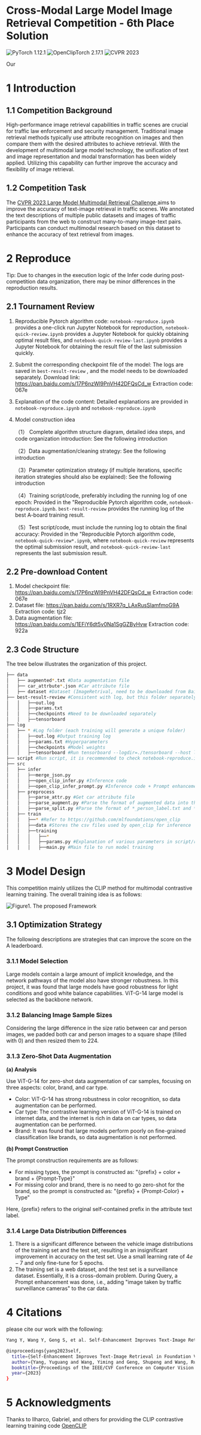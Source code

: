 # Cross-Modal Large Model Image Retrieval Competition - 6th Place Solution
![PyTorch 1.12.1](https://img.shields.io/badge/PyTorch-1.12.1-green?style=plastic)
![OpenClipTorch 2.17.1](https://img.shields.io/badge/OpenClipTorch-2.17.1-orange?style=plastic)
![CVPR 2023](https://img.shields.io/badge/CVPR-2023-red?style=plastic)

Our 

# 1 Introduction

## 1.1 Competition Background
High-performance image retrieval capabilities in traffic scenes are crucial for traffic law enforcement and security management. Traditional image retrieval methods typically use attribute recognition on images and then compare them with the desired attributes to achieve retrieval. With the development of multimodal large model technology, the unification of text and image representation and modal transformation has been widely applied. Utilizing this capability can further improve the accuracy and flexibility of image retrieval.

## 1.2 Competition Task
The [CVPR 2023 Large Model Multimodal Retrieval Challenge ](https://foundation-model.com/)aims to improve the accuracy of text-image retrieval in traffic scenes. We annotated the text descriptions of multiple public datasets and images of traffic participants from the web to construct many-to-many image-text pairs. Participants can conduct multimodal research based on this dataset to enhance the accuracy of text retrieval from images.

# 2 Reproduce
Tip: Due to changes in the execution logic of the Infer code during post-competition data organization, there may be minor differences in the reproduction results.

## 2.1 Tournament Review
1. Reproducible Pytorch algorithm code: ```notebook-reproduce.ipynb``` provides a one-click run Jupyter Notebook for reproduction, ```notebook-quick-review.ipynb``` provides a Jupyter Notebook for quickly obtaining optimal result files, and  ```notebook-quick-review-last.ipynb``` provides a Jupyter Notebook for obtaining the result file of the last submission quickly.
2. Submit the corresponding checkpoint file of the model: The logs are saved in ```best-result-review``` , and the model needs to be downloaded separately.
Download link: https://pan.baidu.com/s/17P6nzWl9PnVH42DFQsCd_w Extraction code: 067e
3. Explanation of the code content: Detailed explanations are provided in  ```notebook-reproduce.ipynb``` and ```notebook-reproduce.ipynb``` 

4. Model construction idea

   （1） Complete algorithm structure diagram, detailed idea steps, and code organization introduction: See the following introduction

   （2）Data augmentation/cleaning strategy: See the following introduction

   （3）Parameter optimization strategy (if multiple iterations, specific iteration strategies should also be explained): See the following introduction

   （4）Training script/code, preferably including the running log of one epoch: Provided in the "Reproducible Pytorch algorithm code, ```notebook-reproduce.ipynb```. ```best-result-review``` provides the running log of the best A-board training result.

   （5）Test script/code, must include the running log to obtain the final accuracy: Provided in the "Reproducible Pytorch algorithm code,  ```notebook-quick-review*.ipynb```, where ```notebook-quick-review``` represents the optimal submission result, and ```notebook-quick-review-last``` represents the last submission result.

## 2.2 Pre-download Content
1. Model checkpoint file:  https://pan.baidu.com/s/17P6nzWl9PnVH42DFQsCd_w Extraction code: 067e
2. Dataset file: https://pan.baidu.com/s/1RXR7q_LAxRusSlamfmoG9A Extraction code: tjz2 
3. Data augmentation file: https://pan.baidu.com/s/1EFiY6dt5v0Na1SgGZByHvw Extraction code: 922a

## 2.3 Code Structure
The tree below illustrates the organization of this project.
```bash
├── data
│   ├── augmented*.txt #Data augmentation file
│   ├── car_attrbute*.json #Car attribute file
│   ├── dataset #Dataset (ImageRetrival, need to be downloaded from Baidu Pan)
├── best-result-review #Consistent with log, but this folder separately saves the running records of the best submission
│   │   ├──out.log
│   │   ├──params.txt
│   │   ├──checkpoints #Need to be downloaded separately
│   │   ├──tensorboard
├── log
│   ├── * #Log folder (each training will generate a unique folder)
│   │   ├──out.log #Output training log
│   │   ├──params.txt #Hyperparameters
│   │   ├──checkpoints #Model weights
│   │   ├──tensorboard #Run tensorboard --logdir=./tensorboard --host localhost --port 20421 in the * directory to open the tensorboard of the current training at localhost:20421
├── script #Run script, it is recommended to check notebook-reproduce.ipynb
├── src 
│   ├── infer
│   │   ├──merge_json.py
│   │   ├──open_clip_infer.py #Inference code
│   │   ├──open_clip_infer_prompt.py #Inference code + Prompt enhancement
│   ├── preprocess
│   │   ├──parse_attr.py #Get car attribute file
│   │   ├──parse_augment.py #Parse the format of augmented data into the format required by CLIP training
│   │   ├──parse_split.py #Parse the format of *_person_label.txt and *_car_label.txt (separated data in data/datasets/*_label.txt) into the format required by CLIP training
│   ├── train
│   │   ├──* #Refer to https://github.com/mlfoundations/open_clip
│   │   ├──data #Stores the csv files used by open_clip for inference
│   │   ├──training
│   │   │   ├──*
│   │   │   ├──params.py #Explanation of various parameters in script/run_model.sh
│   │   │   ├──main.py #Main file to run model training
```

# 3 Model Design
This competition mainly utilizes the CLIP method for multimodal contrastive learning training. The overall training idea is as follows:
<!-- <p align="center">
<img src="framework.png" height = "240" alt="" align=center />
<br><br>
<b>图1.Main Framework</b>
</p> -->

![Figure1. The proposed Framework](./framework.png)

## 3.1 Optimization Strategy
The following descriptions are strategies that can improve the score on the A leaderboard.

### 3.1.1 Model Selection
Large models contain a large amount of implicit knowledge, and the network pathways of the model also have stronger robustness. In this project, it was found that large models have good robustness for light conditions and good white balance capabilities.
ViT-G-14 large model is selected as the backbone network.

### 3.1.2 Balancing Image Sample Sizes
Considering the large difference in the size ratio between car and person images, we padded both car and person images to a square shape (filled with 0) and then resized them to 224.



### 3.1.3  Zero-Shot Data Augmentation
**(a) Analysis**

Use ViT-G-14 for zero-shot data augmentation of car samples, focusing on three aspects: color, brand, and car type.
- Color: ViT-G-14 has strong robustness in color recognition, so data augmentation can be performed.
- Car type: The contrastive learning version of ViT-G-14 is trained on internet data, and the internet is rich in data on car types, so data augmentation can be performed.
- Brand: It was found that large models perform poorly on fine-grained classification like brands, so data augmentation is not performed.

**(b) Prompt Construction**

The prompt construction requirements are as follows:
- For missing types, the prompt is constructed as: "{prefix} + color + brand + {Prompt-Type}"
- For missing color and brand, there is no need to go zero-shot for the brand, so the prompt is constructed as: "{prefix} + {Prompt-Color} + Type"

Here, {prefix} refers to the original self-contained prefix in the attribute text label.

### 3.1.4 Large Data Distribution Differences
1. There is a significant difference between the vehicle image distributions of the training set and the test set, resulting in an insignificant improvement in accuracy on the test set. Use a small learning rate of $4e-7$ and only fine-tune for 5 epochs.
2. The training set is a web dataset, and the test set is a surveillance dataset. Essentially, it is a cross-domain problem. During Query, a Prompt enhancement was done, i.e., adding "image taken by traffic surveillance cameras" to the car data.

# 4 Citations
please cite our work with the following:
```bash
Yang Y, Wang Y, Geng S, et al. Self-Enhancement Improves Text-Image Retrieval in Foundation Visual-Language Models[J]. Proceedings of the IEEE/CVF Conference on Computer Vision and Pattern Recognition. 2023.

@inproceedings{yang2023self,
  title={Self-Enhancement Improves Text-Image Retrieval in Foundation Visual-Language Models},
  author={Yang, Yuguang and Wang, Yiming and Geng, Shupeng and Wang, Runqi and Wang, Yimi and Wu, Sheng and Zhang, Baochang},
  booktitle={Proceedings of the IEEE/CVF Conference on Computer Vision and Pattern Recognition},
  year={2023}
}
```

# 5 Acknowledgments
Thanks to Ilharco, Gabriel, and others for providing the CLIP contrastive learning training code [OpenCLIP](https://github.com/mlfoundations/open_clip)
